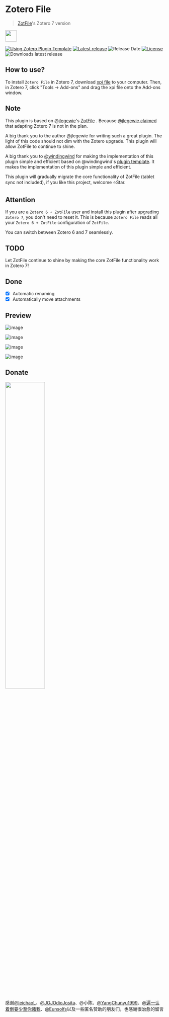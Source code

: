 # Zotero File

> [ZotFile](https://github.com/jlegewie/zotfile)'s Zotero 7 version

<img src="addon/chrome/content/icons/favicon.png" width="36px" height="36px">

[![Using Zotero Plugin Template](http://img.shields.io/badge/Using-Zotero%20Plugin%20Template-blue?style=flat-round&logo=github)](https://github.com/windingwind/zotero-plugin-template)
[![Latest release](http://img.shields.io/github/v/release/MuiseDestiny/zotero-file)](https://github.com/MuiseDestiny/zotero-file/releases)
![Release Date](http://img.shields.io/github/release-date/MuiseDestiny/zotero-file?color=9cf)
[![License](http://img.shields.io/github/license/MuiseDestiny/zotero-file)](https://github.com/MuiseDestiny/zotero-file/blob/master/LICENSE)
![Downloads latest release](http://img.shields.io/github/downloads/MuiseDestiny/zotero-file/latest/total?color=yellow)

## How to use?

To install `Zotero File` in Zotero 7, download [xpi file](https://github.com/muisedestiny/zotero-file/releases/latest/download/zotero-file.xpi) to your computer. Then, in Zotero 7, click "Tools → Add-ons" and drag the xpi file onto the Add-ons window.

## Note

This plugin is based on [@jlegewie](https://github.com/jlegewie)'s [ZotFile](https://github.com/jlegewie/zotfile) . Because [@jlegewie claimed](https://github.com/jlegewie/zotfile/issues/655#issuecomment-1595364307) that adapting Zotero 7 is not in the plan.

A big thank you to the author @jlegewie for writing such a great plugin. The light of this code should not dim with the Zotero upgrade. This plugin will allow ZotFile to continue to shine.

A big thank you to [@windingwind](https://github.com/windingwind) for making the implementation of this plugin simple and efficient based on @windingwind's [plugin template](https://github.com/windingwind/zotero-plugin-template). It makes the implementation of this plugin simple and efficient.

This plugin will gradually migrate the core functionality of ZotFile (tablet sync not included), if you like this project, welcome ⭐Star.

## Attention

If you are a `Zotero 6 + ZotFile` user and install this plugin after upgrading `Zotero 7`, you don't need to reset it. This is because `Zotero File` reads all your `Zotero 6 + ZotFile` configuration of `ZotFile`.

You can switch between Zotero 6 and 7 seamlessly.

## TODO

Let ZotFile continue to shine by making the core ZotFile functionality work in Zotero 7!

## Done

- [x] Automatic renaming
- [x] Automatically move attachments

## Preview

![image](https://github.com/MuiseDestiny/zotero-file/assets/51939531/85988b3a-e626-4418-8d61-1a7d37431ae7)

![image](https://github.com/MuiseDestiny/zotero-file/assets/51939531/03018858-5f38-44ca-b5dc-0024d6d96143)

![image](https://github.com/MuiseDestiny/zotero-file/assets/51939531/cf078acb-6f5b-4fc1-b1ab-5677a9c75257)

![image](https://github.com/MuiseDestiny/zotero-file/assets/51939531/9c7a3be2-6776-448d-94f8-adf28559e3a3)

## Donate

<img src="http://user-images.githubusercontent.com/51939531/227145474-ca165a93-fcf2-4b47-baf4-ea6b29f43d99.png" width="50%" height="50%">

感谢[@leichaoL](https://github.com/leichaoL)、[@JOJOdioJosita](https://github.com/JOJOdioJosita)、@小陈、[@YangChunyu1999](https://github.com/YangChunyu1999)、[@遍一认着倒要少至你赌我](https://b23.tv/JjHR5ON)、[@Eunsolfs](https://github.com/Eunsolfs)以及一些匿名赞助的朋友们，也感谢很治愈的留言
